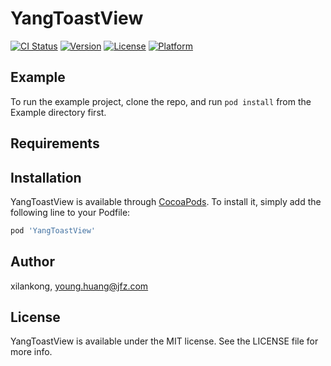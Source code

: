 # YangToastView

[![CI Status](https://img.shields.io/travis/xilankong/YangToastView.svg?style=flat)](https://travis-ci.org/xilankong/YangToastView)
[![Version](https://img.shields.io/cocoapods/v/YangToastView.svg?style=flat)](https://cocoapods.org/pods/YangToastView)
[![License](https://img.shields.io/cocoapods/l/YangToastView.svg?style=flat)](https://cocoapods.org/pods/YangToastView)
[![Platform](https://img.shields.io/cocoapods/p/YangToastView.svg?style=flat)](https://cocoapods.org/pods/YangToastView)

## Example

To run the example project, clone the repo, and run `pod install` from the Example directory first.

## Requirements

## Installation

YangToastView is available through [CocoaPods](https://cocoapods.org). To install
it, simply add the following line to your Podfile:

```ruby
pod 'YangToastView'
```

## Author

xilankong, young.huang@jfz.com

## License

YangToastView is available under the MIT license. See the LICENSE file for more info.
